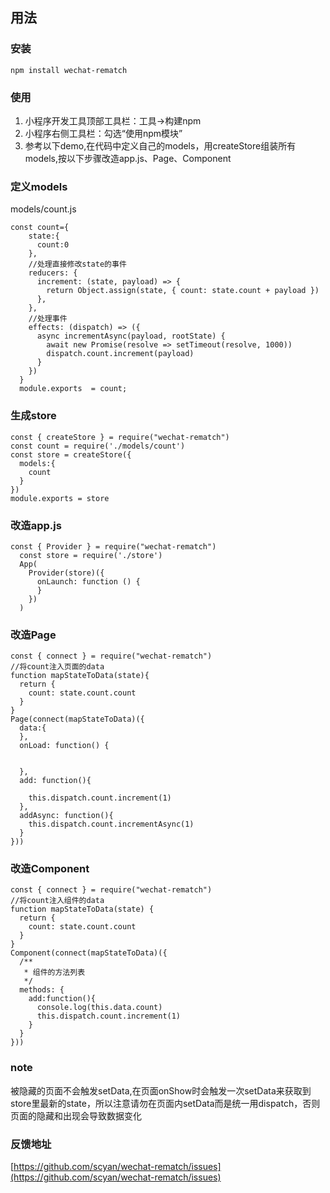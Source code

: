## 用法

### 安装
```
npm install wechat-rematch
```
### 使用

1. 小程序开发工具顶部工具栏：工具->构建npm<br />
2. 小程序右侧工具栏：勾选“使用npm模块”<br />
3. 参考以下demo,在代码中定义自己的models，用createStore组装所有models,按以下步骤改造app.js、Page、Component<br />

### 定义models
models/count.js
```
const count={
    state:{
      count:0
    },
    //处理直接修改state的事件
    reducers: {
      increment: (state, payload) => {
        return Object.assign(state, { count: state.count + payload })
      },
    },
    //处理事件
    effects: (dispatch) => ({ 
      async incrementAsync(payload, rootState) {
        await new Promise(resolve => setTimeout(resolve, 1000))
        dispatch.count.increment(payload)
      }
    })
  }
  module.exports  = count;
```

### 生成store
```
const { createStore } = require("wechat-rematch")
const count = require('./models/count')
const store = createStore({
  models:{
    count
  }
})
module.exports = store
```

### 改造app.js
```
const { Provider } = require("wechat-rematch")
  const store = require('./store')
  App(
    Provider(store)({
      onLaunch: function () {
      }
    })
  )
```

### 改造Page
```
const { connect } = require("wechat-rematch")
//将count注入页面的data
function mapStateToData(state){
  return {
    count: state.count.count
  }
}
Page(connect(mapStateToData)({
  data:{
  },
  onLoad: function() {
   
    
  },
  add: function(){
    
    this.dispatch.count.increment(1)
  },
  addAsync: function(){
    this.dispatch.count.incrementAsync(1)
  }
}))
```

### 改造Component
```
const { connect } = require("wechat-rematch")
//将count注入组件的data
function mapStateToData(state) {
  return {
    count: state.count.count
  }
}
Component(connect(mapStateToData)({
  /**
   * 组件的方法列表
   */
  methods: {
    add:function(){
      console.log(this.data.count)
      this.dispatch.count.increment(1)
    }
  }
}))
```
### note

被隐藏的页面不会触发setData,在页面onShow时会触发一次setData来获取到store里最新的state，所以注意请勿在页面内setData而是统一用dispatch，否则页面的隐藏和出现会导致数据变化

### 反馈地址
[https://github.com/scyan/wechat-rematch/issues](https://github.com/scyan/wechat-rematch/issues)